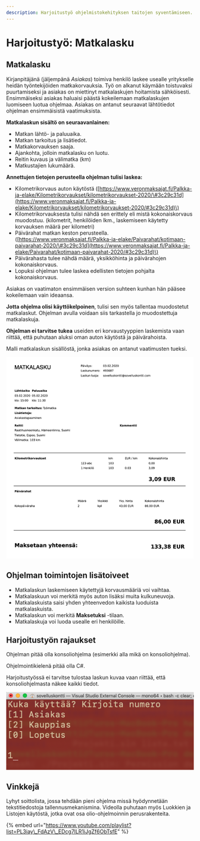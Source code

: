 ```yaml
---
description: Harjoitustyö ohjelmistokehityksen taitojen syventämiseen.
---
```


# Harjoitustyö: Matkalasku

## Matkalasku

Kirjanpitäjänä \(jäljempänä _Asiakas_\) toimiva henkilö laskee usealle yritykselle heidän työntekijöiden matkakorvauksia. Työ on alkanut käymään toistuvaksi puurtamiseksi ja asiakas on miettinyt matkalaskujen hoitamista sähköisesti. Ensimmäiseksi asiakas haluaisi päästä kokeilemaan matkalaskujen luomiseen luotua ohjelmaa. Asiakas on antanut seuraavat lähtötiedot ohjelman ensimmäisistä vaatimuksista.

**Matkalaskun sisältö on seuraavanlainen:**

* Matkan lähtö- ja paluuaika.
* Matkan tarkoitus ja lisätiedot.
* Matkakorvauksen saaja.
* Ajankohta, jolloin matkalasku on luotu.
* Reitin kuvaus ja välimatka \(km\)
* Matkustajien lukumäärä.

**Annettujen tietojen perusteella ohjelman tulisi laskea:**

* Kilometrikorvaus auton käytöstä \([https://www.veronmaksajat.fi/Palkka-ja-elake/Kilometrikorvaukset/kilometrikorvaukset-2020/\#3c29c31d](https://www.veronmaksajat.fi/Palkka-ja-elake/Kilometrikorvaukset/kilometrikorvaukset-2020/#3c29c31d)\)
* Kilometrikorvauksesta tulisi nähdä sen erittely eli mistä kokonaiskorvaus muodostuu. \(kilometrit, henkilöiden lkm., laskemiseen käytetty korvauksen määrä per kilometri\)
* Päivärahat matkan keston perusteella. \([https://www.veronmaksajat.fi/Palkka-ja-elake/Paivarahat/kotimaan-paivarahat-2020/\#3c29c31d](https://www.veronmaksajat.fi/Palkka-ja-elake/Paivarahat/kotimaan-paivarahat-2020/#3c29c31d)\)
* Päivärahasta tulee nähdä määrä, yksikköhinta ja päivärahojen kokonaiskorvaus.
* Lopuksi ohjelman tulee laskea edellisten tietojen pohjalta kokonaiskorvaus. 

Asiakas on vaatimaton ensimmäisen version suhteen kunhan hän pääsee kokeilemaan vain ideaansa.

**Jotta ohjelma olisi käyttökelpoinen**, tulisi sen myös tallentaa muodostetut matkalaskut. Ohjelman avulla voidaan siis tarkastella jo muodostettuja matkalaskuja.

**Ohjelman ei tarvitse tukea** useiden eri korvaustyyppien laskemista vaan riittää, että puhutaan aluksi oman auton käytöstä ja päivärahoista. 

Malli matkalaskun sisällöstä, jonka asiakas on antanut vaatimusten tueksi.

![Esimerkki matkalaskusta](../.gitbook/assets/matkalasku%20%281%29.png)

## Ohjelman toimintojen lisätoiveet

* Matkalaskun laskemiseen käytettyjä korvausmääriä voi vaihtaa.
* Matkalaskuun voi merkitä myös auton lisäksi muita kulkuneuvoja.
* Matkalaskuista saisi yhden yhteenvedon kaikista luoduista matkalaskuista.
* Matkalaskun voi merkitä **Maksetuksi** -tilaan.
* Matkalaskuja voi luoda usealle eri henkilöille.

## Harjoitustyön rajaukset

Ohjelman pitää olla konsoliohjelma \(esimerkki alla mikä on konsoliohjelma\).

Ohjelmointikielenä pitää olla C\#.

Harjoitustyössä ei tarvitse tulostaa laskun kuvaa vaan riittää, että konsoliohjelmasta näkee kaikki tiedot.

![Esimerkki konsoliohjelmasta](../.gitbook/assets/konsolisovellus_01.png)

## Vinkkejä

Lyhyt soittolista, jossa tehdään pieni ohjelma missä hyödynnetään tekstitiedostoja tallennusmekanismina. Videolla puhutaan myös Luokkien ja Listojen käytöstä, jotka ovat osa olio-ohjelmoinnin perusrakenteita.

{% embed url="https://www.youtube.com/playlist?list=PL3iay\_FdAzV\_EDcg7lLR1iJgZf6ObTsfE" %}







